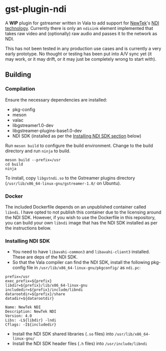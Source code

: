 # gst-plugin-ndi

A **WIP** plugin for gstreamer written in Vala to add support for [NewTek](https://www.newtek.com/)'s [NDI technology](https://ndi.tv/). Currently there is only an `ndisink` element implemented that takes raw video and (optionally) raw audio and passes it to the network as NDI.

This has not been tested in any production use cases and is currently a very early prototype. No thought or testing has been put into A/V sync yet (it may work, or it may drift, or it may just be completely wrong to start with).

## Building
### Compilation
Ensure the necessary dependencies are installed:
* pkg-config 
* meson 
* valac 
* libgstreamer1.0-dev 
* libgstreamer-plugins-base1.0-dev
* NDI SDK (installed as per the [Installing NDI SDK section](#installing-ndi-sdk) below)

Run `meson build` to configure the build environment. Change to the build directory and run `ninja` to build.
```
meson build --prefix=/usr
cd build
ninja
```

To install, copy `libgstndi.so` to the Gstreamer plugins directory (`/usr/lib/x86_64-linux-gnu/gstreamer-1.0/` on Ubuntu).

### Docker
The included Dockerfile depends on an unpublished container called `libndi`. I have opted to not publish this container due to the licensing around the NDI SDK. However, if you wish to use the Dockerfile in this repository, you can build your own `libndi` image that has the NDI SDK installed  as per the instructions below.

### Installing NDI SDK
* You need to have `libavahi-common3` and `libavahi-client3` installed. These are deps of the NDI SDK.
* So that the Vala compiler can find the NDI SDK, install the following pkg-config file in `/usr/lib/x86_64-linux-gnu/pkgconfig/` as `ndi.pc`:
```
prefix=/usr
exec_prefix=${prefix}
libdir=${prefix}/lib/x86_64-linux-gnu
includedir=${prefix}/include/libndi
datarootdir=${prefix}/share
datadir=${datarootdir}

Name: NewTek NDI
Description: NewTek NDI
Version: 4.0
Libs: -L${libdir} -lndi
Cflags: -I${includedir}
```
* Install the NDI SDK shared libraries (`.so` files) into `/usr/lib/x86_64-linux-gnu/`
* Install the NDI SDK header files (`.h` files) into `/usr/include/libndi`
